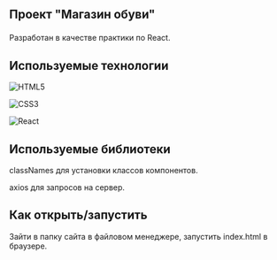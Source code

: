## Проект "Магазин обуви"</p>
Разработан в качестве практики по React.

## Используемые технологии

![HTML5](https://img.shields.io/badge/html5-%23E34F26.svg?style=for-the-badge&logo=html5&logoColor=white)

![CSS3](https://img.shields.io/badge/css3-%231572B6.svg?style=for-the-badge&logo=css3&logoColor=white)

![React](https://img.shields.io/badge/react-%2320232a.svg?style=for-the-badge&logo=react&logoColor=%2361DAFB)

## Используемые библиотеки
classNames для установки классов компонентов.

axios для запросов на сервер.


## Как открыть/запустить

Зайти в папку сайта в файловом менеджере, запустить  index.html в браузере.


